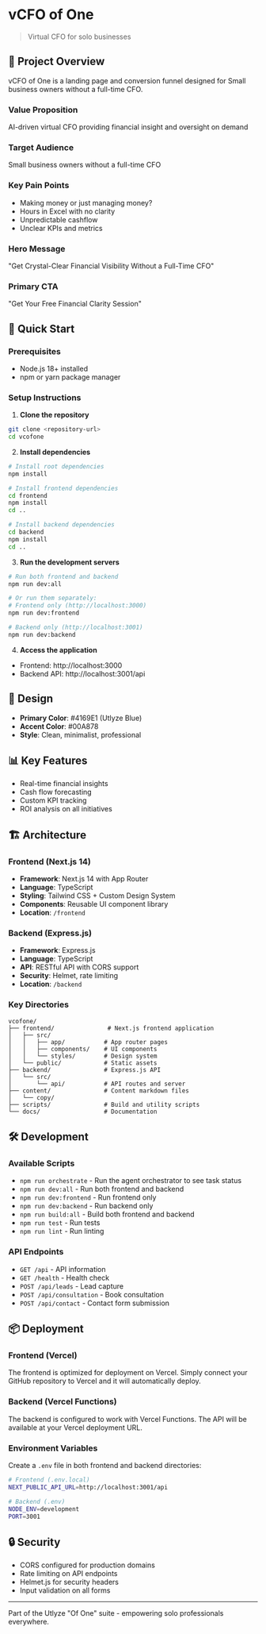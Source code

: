 # vCFO of One

> Virtual CFO for solo businesses

## 🎯 Project Overview

vCFO of One is a landing page and conversion funnel designed for Small business owners without a full-time CFO.

### Value Proposition
AI-driven virtual CFO providing financial insight and oversight on demand

### Target Audience
Small business owners without a full-time CFO

### Key Pain Points
- Making money or just managing money?
- Hours in Excel with no clarity
- Unpredictable cashflow
- Unclear KPIs and metrics

### Hero Message
"Get Crystal-Clear Financial Visibility Without a Full-Time CFO"

### Primary CTA
"Get Your Free Financial Clarity Session"

## 🚀 Quick Start

### Prerequisites
- Node.js 18+ installed
- npm or yarn package manager

### Setup Instructions

1. **Clone the repository**
```bash
git clone <repository-url>
cd vcofone
```

2. **Install dependencies**
```bash
# Install root dependencies
npm install

# Install frontend dependencies
cd frontend
npm install
cd ..

# Install backend dependencies
cd backend
npm install
cd ..
```

3. **Run the development servers**

```bash
# Run both frontend and backend
npm run dev:all

# Or run them separately:
# Frontend only (http://localhost:3000)
npm run dev:frontend

# Backend only (http://localhost:3001)
npm run dev:backend
```

4. **Access the application**
- Frontend: http://localhost:3000
- Backend API: http://localhost:3001/api

## 🎨 Design

- **Primary Color**: #4169E1 (Utlyze Blue)
- **Accent Color**: #00A878
- **Style**: Clean, minimalist, professional

## 📊 Key Features

- Real-time financial insights
- Cash flow forecasting
- Custom KPI tracking
- ROI analysis on all initiatives

## 🏗️ Architecture

### Frontend (Next.js 14)
- **Framework**: Next.js 14 with App Router
- **Language**: TypeScript
- **Styling**: Tailwind CSS + Custom Design System
- **Components**: Reusable UI component library
- **Location**: `/frontend`

### Backend (Express.js)
- **Framework**: Express.js
- **Language**: TypeScript
- **API**: RESTful API with CORS support
- **Security**: Helmet, rate limiting
- **Location**: `/backend`

### Key Directories
```
vcofone/
├── frontend/               # Next.js frontend application
│   ├── src/
│   │   ├── app/           # App router pages
│   │   ├── components/    # UI components
│   │   └── styles/        # Design system
│   └── public/            # Static assets
├── backend/               # Express.js API
│   └── src/
│       └── api/           # API routes and server
├── content/               # Content markdown files
│   └── copy/
├── scripts/               # Build and utility scripts
└── docs/                  # Documentation
```

## 🛠️ Development

### Available Scripts

- `npm run orchestrate` - Run the agent orchestrator to see task status
- `npm run dev:all` - Run both frontend and backend
- `npm run dev:frontend` - Run frontend only
- `npm run dev:backend` - Run backend only
- `npm run build:all` - Build both frontend and backend
- `npm run test` - Run tests
- `npm run lint` - Run linting

### API Endpoints

- `GET /api` - API information
- `GET /health` - Health check
- `POST /api/leads` - Lead capture
- `POST /api/consultation` - Book consultation
- `POST /api/contact` - Contact form submission

## 📦 Deployment

### Frontend (Vercel)
The frontend is optimized for deployment on Vercel. Simply connect your GitHub repository to Vercel and it will automatically deploy.

### Backend (Vercel Functions)
The backend is configured to work with Vercel Functions. The API will be available at your Vercel deployment URL.

### Environment Variables
Create a `.env` file in both frontend and backend directories:

```bash
# Frontend (.env.local)
NEXT_PUBLIC_API_URL=http://localhost:3001/api

# Backend (.env)
NODE_ENV=development
PORT=3001
```

## 🔒 Security

- CORS configured for production domains
- Rate limiting on API endpoints
- Helmet.js for security headers
- Input validation on all forms

---

Part of the Utlyze "Of One" suite - empowering solo professionals everywhere.
